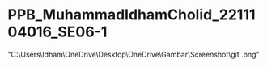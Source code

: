 # PPB_MuhammadIdhamCholid_2211104016_SE06-1

"C:\Users\Idham\OneDrive\Desktop\OneDrive\Gambar\Screenshot\git .png"
